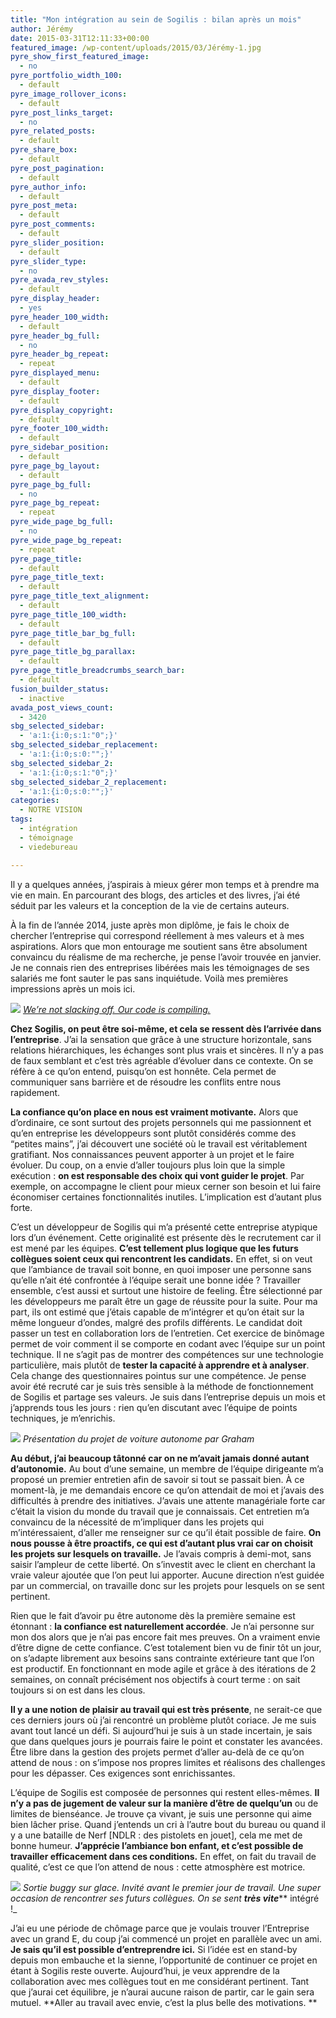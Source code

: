 ```yaml
---
title: "Mon intégration au sein de Sogilis : bilan après un mois"
author: Jérémy
date: 2015-03-31T12:11:33+00:00
featured_image: /wp-content/uploads/2015/03/Jérémy-1.jpg
pyre_show_first_featured_image:
  - no
pyre_portfolio_width_100:
  - default
pyre_image_rollover_icons:
  - default
pyre_post_links_target:
  - no
pyre_related_posts:
  - default
pyre_share_box:
  - default
pyre_post_pagination:
  - default
pyre_author_info:
  - default
pyre_post_meta:
  - default
pyre_post_comments:
  - default
pyre_slider_position:
  - default
pyre_slider_type:
  - no
pyre_avada_rev_styles:
  - default
pyre_display_header:
  - yes
pyre_header_100_width:
  - default
pyre_header_bg_full:
  - no
pyre_header_bg_repeat:
  - repeat
pyre_displayed_menu:
  - default
pyre_display_footer:
  - default
pyre_display_copyright:
  - default
pyre_footer_100_width:
  - default
pyre_sidebar_position:
  - default
pyre_page_bg_layout:
  - default
pyre_page_bg_full:
  - no
pyre_page_bg_repeat:
  - repeat
pyre_wide_page_bg_full:
  - no
pyre_wide_page_bg_repeat:
  - repeat
pyre_page_title:
  - default
pyre_page_title_text:
  - default
pyre_page_title_text_alignment:
  - default
pyre_page_title_100_width:
  - default
pyre_page_title_bar_bg_full:
  - default
pyre_page_title_bg_parallax:
  - default
pyre_page_title_breadcrumbs_search_bar:
  - default
fusion_builder_status:
  - inactive
avada_post_views_count:
  - 3420
sbg_selected_sidebar:
  - 'a:1:{i:0;s:1:"0";}'
sbg_selected_sidebar_replacement:
  - 'a:1:{i:0;s:0:"";}'
sbg_selected_sidebar_2:
  - 'a:1:{i:0;s:1:"0";}'
sbg_selected_sidebar_2_replacement:
  - 'a:1:{i:0;s:0:"";}'
categories:
  - NOTRE VISION
tags:
  - intégration
  - témoignage
  - viedebureau

---
```

Il y a quelques années, j’aspirais à mieux gérer mon temps et à prendre ma vie en main. En parcourant des blogs, des articles et des livres, j’ai été séduit par les valeurs et la conception de la vie de certains auteurs.

À la fin de l’année 2014, juste après mon diplôme, je fais le choix de chercher l’entreprise qui correspond réellement à mes valeurs et à mes aspirations. Alors que mon entourage me soutient sans être absolument convaincu du réalisme de ma recherche, je pense l’avoir trouvée en janvier. Je ne connais rien des entreprises libérées mais les témoignages de ses salariés me font sauter le pas sans inquiétude. Voilà mes premières impressions après un mois ici.

![](http://66.media.tumblr.com/d00a3c922194ffe01aef43efacf88256/tumblr_inline_nlq2t9rCNJ1t2p7ex_500.jpg)
[_We’re not slacking off. Our code is compiling._](https://xkcd.com/303/)

**Chez Sogilis, on peut être soi-même, et cela se ressent dès l’arrivée dans l’entreprise**. J’ai la sensation que grâce à une structure horizontale, sans relations hiérarchiques, les échanges sont plus vrais et sincères. Il n’y a pas de faux semblant et c’est très agréable d’évoluer dans ce contexte. On se réfère à ce qu’on entend, puisqu’on est honnête. Cela permet de communiquer sans barrière et de résoudre les conflits entre nous rapidement.

**La confiance qu’on place en nous est vraiment motivante.** Alors que d’ordinaire, ce sont surtout des projets personnels qui me passionnent et qu’en entreprise les développeurs sont plutôt considérés comme des “petites mains”, j’ai découvert une société où le travail est véritablement gratifiant. Nos connaissances peuvent apporter à un projet et le faire évoluer. Du coup, on a envie d’aller toujours plus loin que la simple exécution : **on est responsable des choix qui vont guider le projet**. Par exemple, on accompagne le client pour mieux cerner son besoin et lui faire économiser certaines fonctionnalités inutiles. L’implication est d’autant plus forte.

C’est un développeur de Sogilis qui m’a présenté cette entreprise atypique lors d’un événement. Cette originalité est présente dès le recrutement car il est mené par les équipes. **C’est tellement plus logique que les futurs collègues soient ceux qui rencontrent les candidats.** En effet, si on veut que l’ambiance de travail soit bonne, en quoi imposer une personne sans qu’elle n’ait été confrontée à l’équipe serait une bonne idée ? Travailler ensemble, c’est aussi et surtout une histoire de feeling. Être sélectionné par les développeurs me paraît être un gage de réussite pour la suite. Pour ma part, ils ont estimé que j’étais capable de m’intégrer et qu’on était sur la même longueur d’ondes, malgré des profils différents. Le candidat doit passer un test en collaboration lors de l’entretien. Cet exercice de binômage permet de voir comment il se comporte en codant avec l’équipe sur un point technique. Il ne s’agit pas de montrer des compétences sur une technologie particulière, mais plutôt de **tester la capacité à apprendre et à analyser**. Cela change des questionnaires pointus sur une compétence. Je pense avoir été recruté car je suis très sensible à la méthode de fonctionnement de Sogilis et partage ses valeurs. Je suis dans l’entreprise depuis un mois et j’apprends tous les jours : rien qu’en discutant avec l’équipe de points techniques, je m’enrichis.

![](http://66.media.tumblr.com/d15b01b10d41ed871c3d7291f2dec4e0/tumblr_inline_nlq31a2D4m1t2p7ex_500.jpg)
_Présentation du projet de voiture autonome par Graham_

**Au début, j’ai beaucoup tâtonné car on ne m’avait jamais donné autant d’autonomie.** Au bout d’une semaine, un membre de l’équipe dirigeante m’a proposé un premier entretien afin de savoir si tout se passait bien. À ce moment-là, je me demandais encore ce qu’on attendait de moi et j’avais des difficultés à prendre des initiatives. J’avais une attente managériale forte car c’était la vision du monde du travail que je connaissais. Cet entretien m’a convaincu de la nécessité de m’impliquer dans les projets qui m’intéressaient, d’aller me renseigner sur ce qu’il était possible de faire. **On nous pousse à être proactifs, ce qui est d’autant plus vrai car on choisit les projets sur lesquels on travaille.** Je l’avais compris à demi-mot, sans saisir l’ampleur de cette liberté. On s’investit avec le client en cherchant la vraie valeur ajoutée que l’on peut lui apporter. Aucune direction n’est guidée par un commercial, on travaille donc sur les projets pour lesquels on se sent pertinent.

Rien que le fait d’avoir pu être autonome dès la première semaine est étonnant : **la confiance est naturellement accordée**. Je n’ai personne sur mon dos alors que je n’ai pas encore fait mes preuves. On a vraiment envie d’être digne de cette confiance. C’est totalement bien vu de finir tôt un jour, on s’adapte librement aux besoins sans contrainte extérieure tant que l’on est productif. En fonctionnant en mode agile et grâce à des itérations de 2 semaines, on connaît précisément nos objectifs à court terme : on sait toujours si on est dans les clous.

**Il y a une notion de plaisir au travail qui est très présente**, ne serait-ce que ces derniers jours où j’ai rencontré un problème plutôt coriace. Je me suis avant tout lancé un défi. Si aujourd’hui je suis à un stade incertain, je sais que dans quelques jours je pourrais faire le point et constater les avancées. Être libre dans la gestion des projets permet d’aller au-delà de ce qu’on attend de nous : on s’impose nos propres limites et réalisons des challenges pour les dépasser. Ces exigences sont enrichissantes.

L’équipe de Sogilis est composée de personnes qui restent elles-mêmes. **Il n’y a pas de jugement de valeur sur la manière d’être de quelqu’un** ou de limites de bienséance. Je trouve ça vivant, je suis une personne qui aime bien lâcher prise. Quand j’entends un cri à l’autre bout du bureau ou quand il y a une bataille de Nerf [NDLR : des pistolets en jouet], cela me met de bonne humeur. **J’apprécie l’ambiance bon enfant, et c’est possible de travailler efficacement dans ces conditions.** En effet, on fait du travail de qualité, c’est ce que l’on attend de nous : cette atmosphère est motrice.

![](http://65.media.tumblr.com/9079124b3773c29628904594a9515f02/tumblr_inline_nlq30pkqgd1t2p7ex_500.jpg)
_Sortie buggy sur glace. Invité avant le premier jour de travail. Une super occasion de rencontrer ses futurs collègues. On se sent **très vite**_** intégré !_

J’ai eu une période de chômage parce que je voulais trouver l’Entreprise avec un grand E, du coup j’ai commencé un projet en parallèle avec un ami. **Je sais qu’il est possible d’entreprendre ici.** Si l’idée est en stand-by depuis mon embauche et la sienne, l’opportunité de continuer ce projet en étant à Sogilis reste ouverte. Aujourd’hui, je veux apprendre de la collaboration avec mes collègues tout en me considérant pertinent. Tant que j’aurai cet équilibre, je n’aurai aucune raison de partir, car le gain sera mutuel. **Aller au travail avec envie, c’est la plus belle des motivations. **